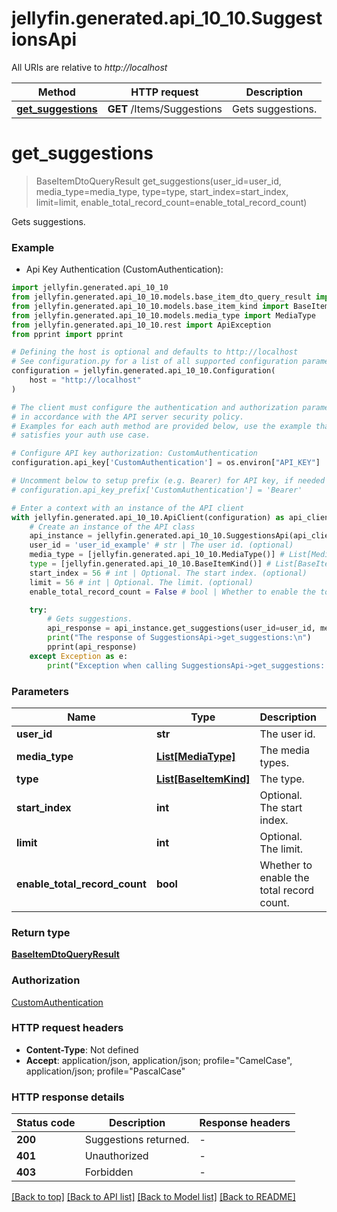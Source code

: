 # jellyfin.generated.api_10_10.SuggestionsApi

All URIs are relative to *http://localhost*

Method | HTTP request | Description
------------- | ------------- | -------------
[**get_suggestions**](SuggestionsApi.md#get_suggestions) | **GET** /Items/Suggestions | Gets suggestions.


# **get_suggestions**
> BaseItemDtoQueryResult get_suggestions(user_id=user_id, media_type=media_type, type=type, start_index=start_index, limit=limit, enable_total_record_count=enable_total_record_count)

Gets suggestions.

### Example

* Api Key Authentication (CustomAuthentication):

```python
import jellyfin.generated.api_10_10
from jellyfin.generated.api_10_10.models.base_item_dto_query_result import BaseItemDtoQueryResult
from jellyfin.generated.api_10_10.models.base_item_kind import BaseItemKind
from jellyfin.generated.api_10_10.models.media_type import MediaType
from jellyfin.generated.api_10_10.rest import ApiException
from pprint import pprint

# Defining the host is optional and defaults to http://localhost
# See configuration.py for a list of all supported configuration parameters.
configuration = jellyfin.generated.api_10_10.Configuration(
    host = "http://localhost"
)

# The client must configure the authentication and authorization parameters
# in accordance with the API server security policy.
# Examples for each auth method are provided below, use the example that
# satisfies your auth use case.

# Configure API key authorization: CustomAuthentication
configuration.api_key['CustomAuthentication'] = os.environ["API_KEY"]

# Uncomment below to setup prefix (e.g. Bearer) for API key, if needed
# configuration.api_key_prefix['CustomAuthentication'] = 'Bearer'

# Enter a context with an instance of the API client
with jellyfin.generated.api_10_10.ApiClient(configuration) as api_client:
    # Create an instance of the API class
    api_instance = jellyfin.generated.api_10_10.SuggestionsApi(api_client)
    user_id = 'user_id_example' # str | The user id. (optional)
    media_type = [jellyfin.generated.api_10_10.MediaType()] # List[MediaType] | The media types. (optional)
    type = [jellyfin.generated.api_10_10.BaseItemKind()] # List[BaseItemKind] | The type. (optional)
    start_index = 56 # int | Optional. The start index. (optional)
    limit = 56 # int | Optional. The limit. (optional)
    enable_total_record_count = False # bool | Whether to enable the total record count. (optional) (default to False)

    try:
        # Gets suggestions.
        api_response = api_instance.get_suggestions(user_id=user_id, media_type=media_type, type=type, start_index=start_index, limit=limit, enable_total_record_count=enable_total_record_count)
        print("The response of SuggestionsApi->get_suggestions:\n")
        pprint(api_response)
    except Exception as e:
        print("Exception when calling SuggestionsApi->get_suggestions: %s\n" % e)
```



### Parameters


Name | Type | Description  | Notes
------------- | ------------- | ------------- | -------------
 **user_id** | **str**| The user id. | [optional] 
 **media_type** | [**List[MediaType]**](MediaType.md)| The media types. | [optional] 
 **type** | [**List[BaseItemKind]**](BaseItemKind.md)| The type. | [optional] 
 **start_index** | **int**| Optional. The start index. | [optional] 
 **limit** | **int**| Optional. The limit. | [optional] 
 **enable_total_record_count** | **bool**| Whether to enable the total record count. | [optional] [default to False]

### Return type

[**BaseItemDtoQueryResult**](BaseItemDtoQueryResult.md)

### Authorization

[CustomAuthentication](README.md#CustomAuthentication)

### HTTP request headers

 - **Content-Type**: Not defined
 - **Accept**: application/json, application/json; profile="CamelCase", application/json; profile="PascalCase"

### HTTP response details

| Status code | Description | Response headers |
|-------------|-------------|------------------|
**200** | Suggestions returned. |  -  |
**401** | Unauthorized |  -  |
**403** | Forbidden |  -  |

[[Back to top]](#) [[Back to API list]](README.md#documentation-for-api-endpoints) [[Back to Model list]](README.md#documentation-for-models) [[Back to README]](README.md)

